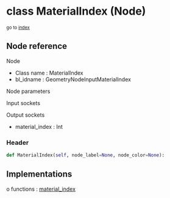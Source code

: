 # class MaterialIndex (Node)

<sub>go to [index](/docs/index.md)</sub>

## Node reference

Node
 - Class name : MaterialIndex
 - bl_idname : GeometryNodeInputMaterialIndex

Node parameters

Input sockets

Output sockets
 - material_index : Int

### Header

``` python
def MaterialIndex(self, node_label=None, node_color=None):
```

## Implementations

o functions : [material_index](/docs/classes/material_index.md)

